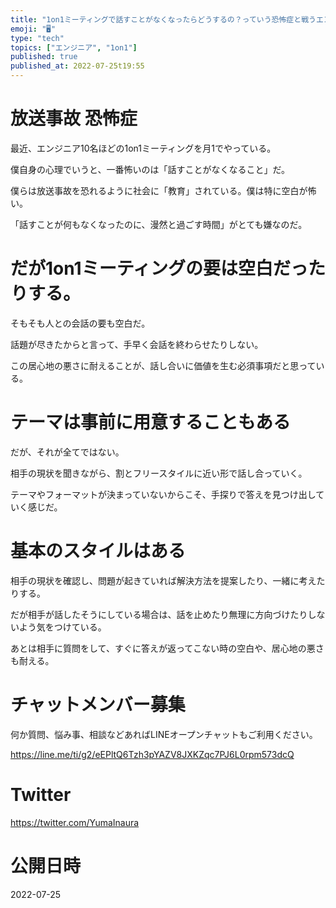 ```yaml
---
title: "1on1ミーティングで話すことがなくなったらどうするの？っていう恐怖症と戦うエンジニア"
emoji: "🖥"
type: "tech"
topics: ["エンジニア", "1on1"]
published: true
published_at: 2022-07-25t19:55
---
```


# 放送事故 恐怖症

最近、エンジニア10名ほどの1on1ミーティングを月1でやっている。

僕自身の心理でいうと、一番怖いのは「話すことがなくなること」だ。

僕らは放送事故を恐れるように社会に「教育」されている。僕は特に空白が怖い。

「話すことが何もなくなったのに、漫然と過ごす時間」がとても嫌なのだ。

# だが1on1ミーティングの要は空白だったりする。

そもそも人との会話の要も空白だ。
 
話題が尽きたからと言って、手早く会話を終わらせたりしない。

この居心地の悪さに耐えることが、話し合いに価値を生む必須事項だと思っている。

# テーマは事前に用意することもある

だが、それが全てではない。

相手の現状を聞きながら、割とフリースタイルに近い形で話し合っていく。


テーマやフォーマットが決まっていないからこそ、手探りで答えを見つけ出していく感じだ。

# 基本のスタイルはある

相手の現状を確認し、問題が起きていれば解決方法を提案したり、一緒に考えたりする。

だが相手が話したそうにしている場合は、話を止めたり無理に方向づけたりしないよう気をつけている。

あとは相手に質問をして、すぐに答えが返ってこない時の空白や、居心地の悪さも耐える。

<!-- Update From Qiita API -->

# チャットメンバー募集


何か質問、悩み事、相談などあればLINEオープンチャットもご利用ください。

https://line.me/ti/g2/eEPltQ6Tzh3pYAZV8JXKZqc7PJ6L0rpm573dcQ





# Twitter


https://twitter.com/YumaInaura


<!-- Update From Qiita API -->



# 公開日時

2022-07-25
